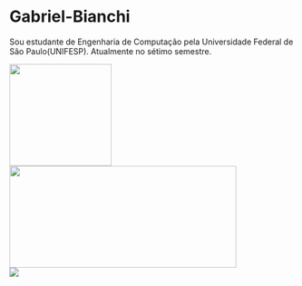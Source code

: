 # Gabriel-Bianchi

Sou estudante de Engenharia de Computação pela Universidade Federal de São Paulo(UNIFESP). Atualmente no sétimo semestre.

 <div>
  <a href="https://github.com/GabrielB12">
  <img height="180em" src="https://github-readme-stats.vercel.app/api?username=GabrielB12&show_icons=true&theme=dark&include_all_commits=true&count_private=true"/>
  <img height="180em" width="400em" src="https://github-readme-stats.vercel.app/api/top-langs/?username=GabrielB12&layout=compact&langs_count=7&theme=dark"/>
</div>

<div>
   <a href="https://www.linkedin.com/in/gabriel-bianchi-e-silva-40b963192/" target="_blank"><img src="https://img.shields.io/badge/-LinkedIn-%230077B5?style=for-the-badge&logo=linkedin&logoColor=white" target="_blank"></a>
</div>
